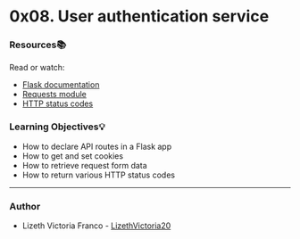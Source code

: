 # 0x08. User authentication service

### Resources📚

Read or watch:
- [Flask documentation](https://flask.palletsprojects.com/en/1.1.x/quickstart/ "Flask documentation")
- [Requests module](https://requests.kennethreitz.org/en/master/user/quickstart/ "Requests module")
- [HTTP status codes](https://www.w3.org/Protocols/rfc2616/rfc2616-sec10.html "HTTP status codes")

### Learning Objectives💡
- How to declare API routes in a Flask app
- How to get and set cookies
- How to retrieve request form data
- How to return various HTTP status codes


------------

### Author
- Lizeth Victoria Franco - [LizethVictoria20](https://github.com/LizethVictoria20 "LizethVictoria20")

